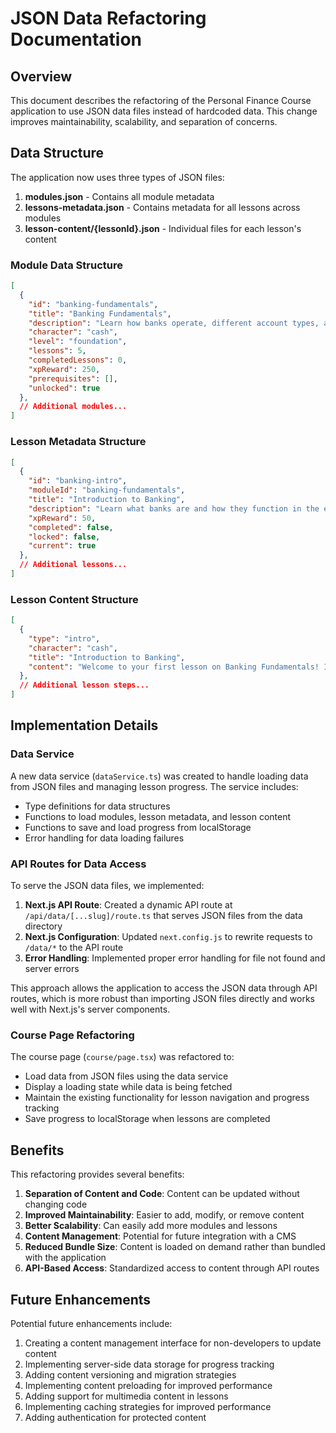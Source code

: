 # JSON Data Refactoring Documentation

## Overview

This document describes the refactoring of the Personal Finance Course application to use JSON data files instead of hardcoded data. This change improves maintainability, scalability, and separation of concerns.

## Data Structure

The application now uses three types of JSON files:

1. **modules.json** - Contains all module metadata
2. **lessons-metadata.json** - Contains metadata for all lessons across modules
3. **lesson-content/{lessonId}.json** - Individual files for each lesson's content

### Module Data Structure

```json
[
  {
    "id": "banking-fundamentals",
    "title": "Banking Fundamentals",
    "description": "Learn how banks operate, different account types, and how to choose the right bank for your needs.",
    "character": "cash",
    "level": "foundation",
    "lessons": 5,
    "completedLessons": 0,
    "xpReward": 250,
    "prerequisites": [],
    "unlocked": true
  },
  // Additional modules...
]
```

### Lesson Metadata Structure

```json
[
  {
    "id": "banking-intro",
    "moduleId": "banking-fundamentals",
    "title": "Introduction to Banking",
    "description": "Learn what banks are and how they function in the economy.",
    "xpReward": 50,
    "completed": false,
    "locked": false,
    "current": true
  },
  // Additional lessons...
]
```

### Lesson Content Structure

```json
[
  {
    "type": "intro",
    "character": "cash",
    "title": "Introduction to Banking",
    "content": "Welcome to your first lesson on Banking Fundamentals! I'm Cash, and I'll be your guide as we explore how banks work and why they're important for your financial life."
  },
  // Additional lesson steps...
]
```

## Implementation Details

### Data Service

A new data service (`dataService.ts`) was created to handle loading data from JSON files and managing lesson progress. The service includes:

- Type definitions for data structures
- Functions to load modules, lesson metadata, and lesson content
- Functions to save and load progress from localStorage
- Error handling for data loading failures

### API Routes for Data Access

To serve the JSON data files, we implemented:

1. **Next.js API Route**: Created a dynamic API route at `/api/data/[...slug]/route.ts` that serves JSON files from the data directory
2. **Next.js Configuration**: Updated `next.config.js` to rewrite requests to `/data/*` to the API route
3. **Error Handling**: Implemented proper error handling for file not found and server errors

This approach allows the application to access the JSON data through API routes, which is more robust than importing JSON files directly and works well with Next.js's server components.

### Course Page Refactoring

The course page (`course/page.tsx`) was refactored to:

- Load data from JSON files using the data service
- Display a loading state while data is being fetched
- Maintain the existing functionality for lesson navigation and progress tracking
- Save progress to localStorage when lessons are completed

## Benefits

This refactoring provides several benefits:

1. **Separation of Content and Code**: Content can be updated without changing code
2. **Improved Maintainability**: Easier to add, modify, or remove content
3. **Better Scalability**: Can easily add more modules and lessons
4. **Content Management**: Potential for future integration with a CMS
5. **Reduced Bundle Size**: Content is loaded on demand rather than bundled with the application
6. **API-Based Access**: Standardized access to content through API routes

## Future Enhancements

Potential future enhancements include:

1. Creating a content management interface for non-developers to update content
2. Implementing server-side data storage for progress tracking
3. Adding content versioning and migration strategies
4. Implementing content preloading for improved performance
5. Adding support for multimedia content in lessons
6. Implementing caching strategies for improved performance
7. Adding authentication for protected content
